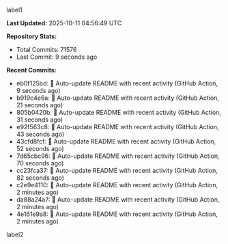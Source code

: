 
label1 
<!-- ACTIVITY_START -->
**Last Updated:** 2025-10-11 04:56:49 UTC

**Repository Stats:**
- Total Commits: 71576
- Last Commit: 9 seconds ago

**Recent Commits:**
- eb0f125bd: 🤖 Auto-update README with recent activity (GitHub Action, 9 seconds ago)
- b919c4e6a: 🤖 Auto-update README with recent activity (GitHub Action, 21 seconds ago)
- 805b0420b: 🤖 Auto-update README with recent activity (GitHub Action, 31 seconds ago)
- e92f563c8: 🤖 Auto-update README with recent activity (GitHub Action, 43 seconds ago)
- 43cfd8fcf: 🤖 Auto-update README with recent activity (GitHub Action, 52 seconds ago)
- 7d65cbc96: 🤖 Auto-update README with recent activity (GitHub Action, 70 seconds ago)
- cc23fca37: 🤖 Auto-update README with recent activity (GitHub Action, 82 seconds ago)
- c2e9e4110: 🤖 Auto-update README with recent activity (GitHub Action, 2 minutes ago)
- da88a24a7: 🤖 Auto-update README with recent activity (GitHub Action, 2 minutes ago)
- 4e161e9a8: 🤖 Auto-update README with recent activity (GitHub Action, 2 minutes ago)
<!-- ACTIVITY_END -->

label2
